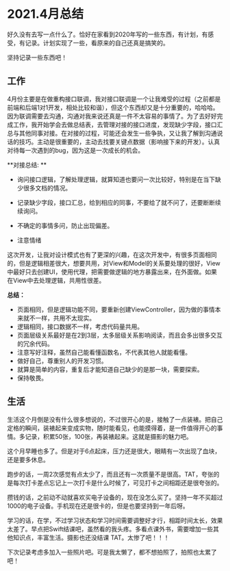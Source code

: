 # 2021.4月总结



好久没有去写一点什么了。恰好在家看到2020年写的一些东西，有计划，有感受，有记录。计划实现了一些，看原来的自己还真是搞笑的。

坚持记录一些东西吧！



## 工作



4月份主要是在做重构接口联调，我对接口联调是一个让我难受的过程（之前都是前端和后端1对1开发，相处比较和谐），但这个东西却又是十分重要的，哈哈哈。因为联调需要去沟通，沟通对我来说还真是一件不太容易的事情了。为了去好好完成工作，我开始学会去做总结表，去管理对接的接口进度，发现缺少字段，接口汇总与其他同事对接。在对接的过程，可能还会发生一些争执，又让我了解到沟通说话的技巧。主动是很重要的，主动去找要关键点数据（影响接下来的开发）。认真对待每一次遇到的bug，因为这是一次成长的机会。

**对接总结:  **

* 询问接口逻辑，了解处理逻辑，就算知道也要问一次比较好，特别是在当下缺少很多文档的情况。

* 记录缺少字段，接口汇总，给到相应的同事，不要给了就不问了，还要断断续续询问。

* 不确定的事情多问，防止出现偏差。

* 注意情绪

  

这次开发，让我对设计模式也有了更深的兴趣，在这次开发中，有很多页面相同的，但是逻辑相差很大，想要共用，对View和Model的关系要处理的很好，View中最好只去创建UI，使用代理，把需要做逻辑的地方暴露出来，在外面做。如果在View中去处理逻辑，共用性很差。

**总结：**

* 页面相同，但是逻辑功能不同，要重新创建ViewController，因为做的事情本来就不一样，共用不太现实。
* 逻辑相同，接口数据不一样，考虑代码量共用。
* 页面层级关系最好是在2到3层，太多层级关系影响阅读，而且会多出很多交互的冗余代码。
* 注意写好注释，虽然自己能看懂函数名，不代表其他人就能看懂。
* 做好自己，尊重别人的开发习惯。
* 就算是简单的内容，重复后才能知道自己缺少的是那一块，需要探索。
* 保持敬畏。



## 生活



生活这个月倒是没有什么很多想说的，不过很开心的是，接触了一点装裱。把自己定格的瞬间，装裱起来变成实物，随时能看见，也能摸得着，是一件值得开心的事情。多记录，积累50张，100张，再装裱起来。这就是摄影的魅力吧。

这个月早睡也多了。但是对于6点起床，压力还是很大，眼睛有一次出现了血块，还是要多休息。

跑步的话，一周2次感觉有点太少了，而且还有一次质量不是很高。TAT，夸张的是每次打卡差点忘记上一次打卡是什么时候了，可见打卡之间相距还是很夸张的。

攒钱的话，之前动不动就喜欢买电子设备的，现在没怎么买了。坚持一年不买超过1000的电子设备。手机现在还是很卡的，但是也要坚持到一年后呀。

学习的话，在学，不过学习状态和学习时间需要调整好才行，相距时间太长，效果太差了。早点把Swift结课吧，虽然看的我头疼。多看点课外书，需要增加一些其他知识点，丰富生活。摄影也还没结课 TAT。太惨了吧！！！

下次记录考虑多加入一些照片吧。可是我太懒了，都不想拍照了，拍照也太累了吧！



